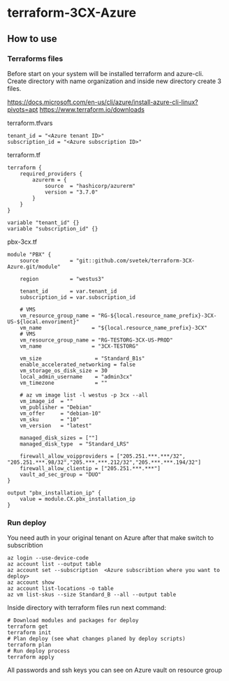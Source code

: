 # terraform-3CX-Azure

## How to use
### Terraforms files

Before start on your system will be installed terraform and azure-cli.  
Create directory with name organization and inside new directory create 3 files.

https://docs.microsoft.com/en-us/cli/azure/install-azure-cli-linux?pivots=apt
https://www.terraform.io/downloads

terraform.tfvars

    tenant_id = "<Azure tenant ID>"
    subscription_id = "<Azure subscription ID>"

terraform.tf

    terraform {
        required_providers {
            azurerm = {
                source  = "hashicorp/azurerm"
                version = "3.7.0"
            }
        }
    }
    
    variable "tenant_id" {}
    variable "subscription_id" {}

pbx-3cx.tf

    module "PBX" {
        source          = "git::github.com/svetek/terraform-3CX-Azure.git/module"

        region          = "westus3"
        
        tenant_id       = var.tenant_id
        subscription_id = var.subscription_id
        
        # VMS
        vm_resource_group_name = "RG-${local.resource_name_prefix}-3CX-US-${local.envoriment}"
        vm_name                = "${local.resource_name_prefix}-3CX"
        # VMS
        vm_resource_group_name = "RG-TESTORG-3CX-US-PROD"
        vm_name                = "3CX-TESTORG"
        
        vm_size                 = "Standard_B1s"
        enable_accelerated_networking = false
        vm_storage_os_disk_size = 30
        local_admin_username    = "admin3cx"
        vm_timezone             = ""
        
        # az vm image list -l westus -p 3cx --all
        vm_image_id  = ""
        vm_publisher = "Debian"
        vm_offer     = "debian-10"
        vm_sku       = "10"
        vm_version   = "latest"
        
        managed_disk_sizes = [""]
        managed_disk_type  = "Standard_LRS"

        firewall_allow_voipproviders = ["205.251.***.***/32", "205.251.***.98/32","205.***.***.212/32","205.***.***.194/32"]
        firewall_allow_clientip = ["205.251.***.***"]
        vault_ad_sec_group = "DUO"
    }
    
    output "pbx_installation_ip" {
        value = module.CX.pbx_installation_ip
    }

### Run deploy
You need auth in your original tenant on Azure after that make switch to subscribtion

    az login --use-device-code
    az account list --output table
    az account set --subscription  <Azure subscribtion where you want to deploy>
    az account show
    az account list-locations -o table
    az vm list-skus --size Standard_B --all --output table

Inside directory with terraform files run next command:

    # Download modules and packages for deploy 
    terraform get 
    terraform init 
    # Plan deploy (see what changes planed by deploy scripts)
    terraform plan 
    # Run deploy process 
    terraform apply 

All passwords and ssh keys you can see on Azure vault on resource group 
